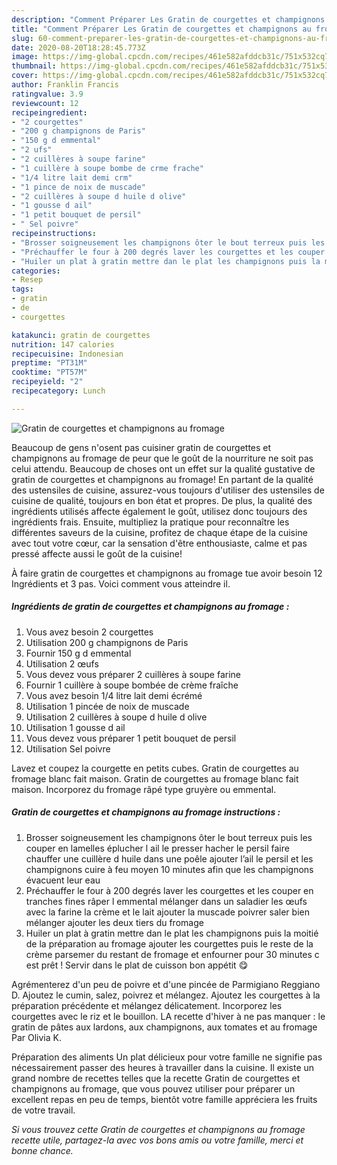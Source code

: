 ```yaml
---
description: "Comment Préparer Les Gratin de courgettes et champignons au fromage"
title: "Comment Préparer Les Gratin de courgettes et champignons au fromage"
slug: 60-comment-preparer-les-gratin-de-courgettes-et-champignons-au-fromage
date: 2020-08-20T18:28:45.773Z
image: https://img-global.cpcdn.com/recipes/461e582afddcb31c/751x532cq70/gratin-de-courgettes-et-champignons-au-fromage-photo-principale-de-la-recette.jpg
thumbnail: https://img-global.cpcdn.com/recipes/461e582afddcb31c/751x532cq70/gratin-de-courgettes-et-champignons-au-fromage-photo-principale-de-la-recette.jpg
cover: https://img-global.cpcdn.com/recipes/461e582afddcb31c/751x532cq70/gratin-de-courgettes-et-champignons-au-fromage-photo-principale-de-la-recette.jpg
author: Franklin Francis
ratingvalue: 3.9
reviewcount: 12
recipeingredient:
- "2 courgettes"
- "200 g champignons de Paris"
- "150 g d emmental"
- "2 ufs"
- "2 cuillères à soupe farine"
- "1 cuillère à soupe bombe de crme frache"
- "1/4 litre lait demi crm"
- "1 pince de noix de muscade"
- "2 cuillères à soupe d huile d olive"
- "1 gousse d ail"
- "1 petit bouquet de persil"
- " Sel poivre"
recipeinstructions:
- "Brosser soigneusement les champignons ôter le bout terreux puis les couper en lamelles éplucher l ail le presser hacher le persil faire chauffer une cuillère d huile dans une poêle ajouter l’ail le persil et les champignons cuire à feu moyen 10 minutes afin que les champignons évacuent leur eau"
- "Préchauffer le four à 200 degrés laver les courgettes et les couper en tranches fines râper l emmental mélanger dans un saladier les œufs avec la farine la crème et le lait ajouter la muscade poivrer saler bien mélanger ajouter les deux tiers du fromage"
- "Huiler un plat à gratin mettre dan le plat les champignons puis la moitié de la préparation au fromage ajouter les courgettes puis le reste de la crème parsemer du restant de fromage et enfourner pour 30 minutes c est prêt ! Servir dans le plat de cuisson bon appétit 😋"
categories:
- Resep
tags:
- gratin
- de
- courgettes

katakunci: gratin de courgettes 
nutrition: 147 calories
recipecuisine: Indonesian
preptime: "PT31M"
cooktime: "PT57M"
recipeyield: "2"
recipecategory: Lunch

---
```



![Gratin de courgettes et champignons au fromage](https://img-global.cpcdn.com/recipes/461e582afddcb31c/751x532cq70/gratin-de-courgettes-et-champignons-au-fromage-photo-principale-de-la-recette.jpg)

Beaucoup de gens n'osent pas cuisiner gratin de courgettes et champignons au fromage de peur que le goût de la nourriture ne soit pas celui attendu. Beaucoup de choses ont un effet sur la qualité gustative de gratin de courgettes et champignons au fromage! En partant de la qualité des ustensiles de cuisine, assurez-vous toujours d'utiliser des ustensiles de cuisine de qualité, toujours en bon état et propres. De plus, la qualité des ingrédients utilisés affecte également le goût, utilisez donc toujours des ingrédients frais. Ensuite, multipliez la pratique pour reconnaître les différentes saveurs de la cuisine, profitez de chaque étape de la cuisine avec tout votre cœur, car la sensation d'être enthousiaste, calme et pas pressé affecte aussi le goût de la cuisine!

<!--inarticleads1-->

À faire gratin de courgettes et champignons au fromage tue avoir besoin 12 Ingrédients et 3 pas. Voici comment vous atteindre il.

##### Ingrédients de gratin de courgettes et champignons au fromage :

1. Vous avez besoin 2 courgettes
1. Utilisation 200 g champignons de Paris
1. Fournir 150 g d emmental
1. Utilisation 2 œufs
1. Vous devez vous préparer 2 cuillères à soupe farine
1. Fournir 1 cuillère à soupe bombée de crème fraîche
1. Vous avez besoin 1/4 litre lait demi écrémé
1. Utilisation 1 pincée de noix de muscade
1. Utilisation 2 cuillères à soupe d huile d olive
1. Utilisation 1 gousse d ail
1. Vous devez vous préparer 1 petit bouquet de persil
1. Utilisation  Sel poivre


Lavez et coupez la courgette en petits cubes. Gratin de courgettes au fromage blanc fait maison. Gratin de courgettes au fromage blanc fait maison. Incorporez du fromage râpé type gruyère ou emmental. 

<!--inarticleads2-->

##### Gratin de courgettes et champignons au fromage instructions :

1. Brosser soigneusement les champignons ôter le bout terreux puis les couper en lamelles éplucher l ail le presser hacher le persil faire chauffer une cuillère d huile dans une poêle ajouter l’ail le persil et les champignons cuire à feu moyen 10 minutes afin que les champignons évacuent leur eau
1. Préchauffer le four à 200 degrés laver les courgettes et les couper en tranches fines râper l emmental mélanger dans un saladier les œufs avec la farine la crème et le lait ajouter la muscade poivrer saler bien mélanger ajouter les deux tiers du fromage
1. Huiler un plat à gratin mettre dan le plat les champignons puis la moitié de la préparation au fromage ajouter les courgettes puis le reste de la crème parsemer du restant de fromage et enfourner pour 30 minutes c est prêt ! Servir dans le plat de cuisson bon appétit 😋


Agrémenterez d&#39;un peu de poivre et d&#39;une pincée de Parmigiano Reggiano D. Ajoutez le cumin, salez, poivrez et mélangez. Ajoutez les courgettes à la préparation précédente et mélangez délicatement. Incorporez les courgettes avec le riz et le bouillon. LA recette d&#39;hiver à ne pas manquer : le gratin de pâtes aux lardons, aux champignons, aux tomates et au fromage Par Olivia K. 

<!--inarticleads1-->

<p>
Préparation des aliments Un plat délicieux pour votre famille ne signifie pas nécessairement passer des heures à travailler dans la cuisine. Il existe un grand nombre de recettes telles que la recette Gratin de courgettes et champignons au fromage, que vous pouvez utiliser pour préparer un excellent repas en peu de temps, bientôt votre famille appréciera les fruits de votre travail.
</p>

<p>
<i>Si vous trouvez cette Gratin de courgettes et champignons au fromage recette utile, partagez-la avec vos bons amis ou votre famille, merci et bonne chance.</i>
</p>

